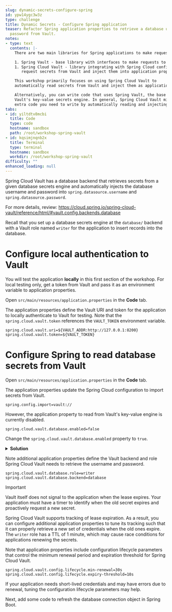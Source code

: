 ```yaml
---
slug: dynamic-secrets-configure-spring
id: ypw14ygc3w3z
type: challenge
title: Dynamic Secrets - Configure Spring application
teaser: Refactor Spring application properties to retrieve a database username and
  password from Vault.
notes:
- type: text
  contents: |-
    There are two main libraries for Spring applications to make requests to Vault.

    1. Spring Vault - base library with interfaces to make requests to the Vault API.
    1. Spring Cloud Vault - library integrating with Spring Cloud configuration to automatically
       request secrets from Vault and inject them into application properties.

    This workshop primarily focuses on using Spring Cloud Vault to
    automatically read secrets from Vault and inject them as application properties.

    Alternatively, you can write code that uses Spring Vault, the base library, to retrieve a secret from
    Vault's key-value secrets engine. In general, Spring Cloud Vault minimizes the
    extra code you need to write by automatically reading and injecting secrets into application properties.
tabs:
- id: yiltdtv8mcbi
  title: Code
  type: code
  hostname: sandbox
  path: /root/workshop-spring-vault
- id: kqsimjnqnb2x
  title: Terminal
  type: terminal
  hostname: sandbox
  workdir: /root/workshop-spring-vault
difficulty: ""
enhanced_loading: null
---
```


Spring Cloud Vault has a database backend that retrieves secrets from a given database secrets engine and
automatically injects the database username and password into `spring.datasource.username` and
`spring.datasource.password`.

For more details, review: https://cloud.spring.io/spring-cloud-vault/reference/html/#vault.config.backends.database

Recall that you set up a database secrets engine at the `database/` backend with a Vault role named `writer`
for the application to insert records into the database.

Configure local authentication to Vault
===

You will test the application **locally** in this first section of the workshop.
For local testing only, get a token from Vault and pass it as an environment
variable to application properties.

Open `src/main/resources/application.properties` in the **Code** tab.

The application properties define the Vault URI and token for
the application to locally authenticate to Vault for testing.
Note that the `spring.cloud.vault.token` references the
`VAULT_TOKEN` environment variable.

```java,nocopy
spring.cloud.vault.uri=${VAULT_ADDR:http://127.0.0.1:8200}
spring.cloud.vault.token=${VAULT_TOKEN}
```

Configure Spring to read database secrets from Vault
===

Open `src/main/resources/application.properties` in the **Code** tab.

The application properties update the Spring Cloud configuration
to import secrets from Vault.

```java,nocopy
spring.config.import=vault://
```

However, the application property to read from Vault's key-value engine is currently disabled.

```java,nocopy
spring.cloud.vault.database.enabled=false
```

Change the `spring.cloud.vault.database.enabled` property to `true`.

<details>
<summary><b>Solution</b></summary>
Change the property to true in the <b>Code</b> tab.

```java
spring.cloud.vault.database.enabled=true
```
</details>

Note additional application properties define the Vault backend and role
Spring Cloud Vault needs to retrieve the username and password.

```java,nocopy
spring.cloud.vault.database.role=writer
spring.cloud.vault.database.backend=database
```

> [!IMPORTANT]
> Vault itself does not signal to the application when the lease expires. Your
> application must have a timer to identify when the old secret expires and proactively
> request a new secret.

Spring Cloud Vault supports tracking of lease expiration. As a result, you can configure
additional application properties to tune its tracking such that it can properly retrieve
a new set of credentials when the old ones expire. The `writer` role has a TTL of 1 minute,
which may cause race conditions for applications renewing the secrets.

Note that application properties include configuration lifecycle parameters that control the minimum
renewal period and expiration threshold for Spring Cloud Vault.

```java,nocopy
spring.cloud.vault.config.lifecycle.min-renewal=30s
spring.cloud.vault.config.lifecycle.expiry-threshold=10s
```

If your application needs short-lived credentials and may have errors due to renewal, tuning
the configuration lifecycle parameters may help.

Next, add some code to refresh the database connection object in Spring Boot.